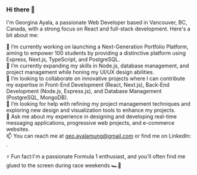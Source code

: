 ### Hi there 👋

I'm Georgina Ayala, a passionate Web Developer based in Vancouver, BC, Canada, with a strong focus on React and full-stack development. Here's a bit about me:

🔭 I’m currently working on launching a Next-Generation Portfolio Platform, aiming to empower 100 students by providing a distinctive platform using Express, Next.js, TypeScript, and PostgreSQL.</br>
🌱 I’m currently expanding my skills in Node.js, database management, and project management while honing my UI/UX design abilities.</br>
👯 I’m looking to collaborate on innovative projects where I can contribute my expertise in Front-End Development (React, Next.js), Back-End Development (Node.js, Express.js), and Database Management (PostgreSQL, MongoDB).</br>
🤔 I’m looking for help with refining my project management techniques and exploring new design and visualization tools to enhance my projects.</br>
💬 Ask me about my experience in designing and developing real-time messaging applications, progressive web projects, and e-commerce websites.</br>
📫 You can reach me at geo.ayalamung@gmail.com or find me on LinkedIn: .

⚡ Fun fact:I'm a passionate Formula 1 enthusiast, and you'll often find me glued to the screen during race weekends 🏎️🏁
